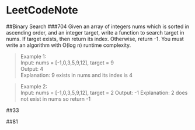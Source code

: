 # LeetCodeNote

##Binary Search
###704
Given an array of integers nums which is sorted in ascending order, and an integer target, write a function to search target in nums. If target exists, then return its index. Otherwise, return -1. You must write an algorithm with O(log n) runtime complexity. 
> Example 1:  
Input: nums = [-1,0,3,5,9,12], target = 9  
Output: 4  
Explanation: 9 exists in nums and its index is 4  

> Example 2:  
  Input: nums = [-1,0,3,5,9,12], target = 2
  Output: -1
  Explanation: 2 does not exist in nums so return -1



##33

##81
